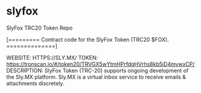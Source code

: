 # slyfox
SlyFox TRC20 Token Repo


[========= Contract code for the SlyFox Token (TRC20 $FOX). ==============]

WEBSITE: HTTPS://SLY.MX/
TOKEN: https://tronscan.io/#/token20/TRVGX5wYtmHPrfdqHVrhs8kb5jD4mvwxCP/
DESCRIPTION: SlyFox Token (TRC-20) supports ongoing development of the Sly.MX platform. Sly.MX is a virtual inbox service to receive emails & attachments discretely.
